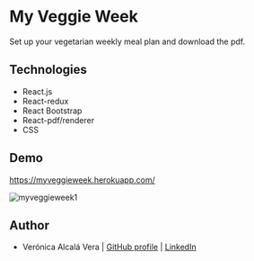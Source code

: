 # My Veggie Week

Set up your vegetarian weekly meal plan and download the pdf.

## Technologies

- React.js
- React-redux
- React Bootstrap
- React-pdf/renderer
- CSS

## Demo

https://myveggieweek.herokuapp.com/


![myveggieweek1](https://user-images.githubusercontent.com/75569696/118707826-45d2c200-b81b-11eb-8905-0165b15385d0.gif)


## Author
- Verónica Alcalá Vera | [GitHub profile](https://github.com/valcalav) | [LinkedIn](https://www.linkedin.com/in/veronicaalcalav/)
